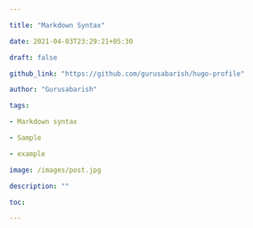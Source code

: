 ```yaml
---

title: "Markdown Syntax"

date: 2021-04-03T23:29:21+05:30

draft: false

github_link: "https://github.com/gurusabarish/hugo-profile"

author: "Gurusabarish"

tags:

- Markdown syntax

- Sample

- example

image: /images/post.jpg

description: ""

toc:

---
```

